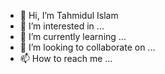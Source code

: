 - 👋 Hi, I’m Tahmidul Islam
- 👀 I’m interested in ...
- 🌱 I’m currently learning ...
- 💞️ I’m looking to collaborate on ...
- 📫 How to reach me ...

<!---
Tahmidul0Islam/Tahmidul0Islam is a ✨ special ✨ repository because its `README.md` (this file) appears on your GitHub profile.
You can click the Preview link to take a look at your changes.
--->
